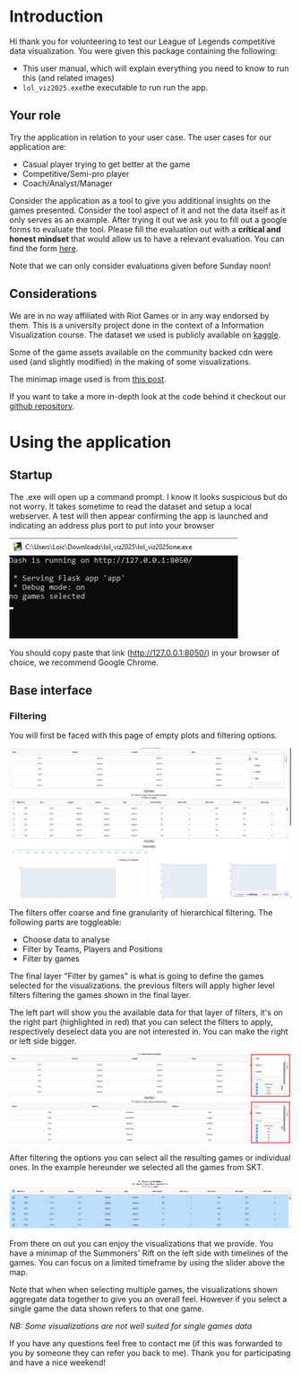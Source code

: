 # Introduction
Hi thank you for volunteering to test our League of Legends competitive data visualization.
You were given this package containing the following:
- This user manual, which will explain everything you need to know to run this (and related images)
- `lol_viz2025.exe`the executable to run run the app.

## Your role
Try the application in relation to your user case. The user cases for our application are:
- Casual player trying to get better at the game
- Competitive/Semi-pro player
- Coach/Analyst/Manager

Consider the application as a tool to give you additional insights on the games presented. Consider the tool aspect of it and not the data itself as it only serves as an example. After trying it out we ask you to fill out a google forms to evaluate the tool. Please fill the evaluation out with a **critical and honest mindset** that would allow us to have a relevant evaluation. You can find the form [here](https://docs.google.com/forms/d/e/1FAIpQLSfIrSlJi3F6rYJmHPT0nV5Pi0tKlDmRJdY3k1cLOK03QOkvpg/viewform?usp=header).

Note that we can only consider evaluations given before Sunday noon!
## Considerations
We are in no way affiliated with Riot Games or in any way endorsed by them. This is a university project done in the context of a Information Visualization course. The dataset we used is publicly available on [kaggle](https://www.kaggle.com/datasets/chuckephron/leagueoflegends/data).

Some of the game assets available on the community backed cdn were used (and slightly modified) in the making of some visualizations.

The minimap image used is from [this post](https://www.reddit.com/r/leagueoflegends/comments/pl92ho/vector_map_of_summoners_rift_wip/).

If you want to take a more in-depth look at the code behind it checkout our [github repository](https://github.com/lcordeir/info-viz-league).

# Using the application
## Startup
The .exe will open up a command prompt. I know it looks suspicious but do not worry. It takes sometime to read the dataset and setup a local webserver.
A test will then appear confirming the app is launched and indicating an address plus port to put into your browser

![alt text](./manual_images/image.png)

You should copy paste that link (http://127.0.0.1:8050/) in your browser of choice, we recommend Google Chrome.
## Base interface
### Filtering
You will first be faced with this page of empty plots and filtering options.

![alt text](./manual_images/image-1.png)

The filters offer coarse and fine granularity of hierarchical filtering. The following parts are toggleable:
- Choose data to analyse
- Filter by Teams, Players and Positions
- Filter by games

The final layer "Filter by games" is what is going to define the games selected for the visualizations. the previous filters will apply higher level filters filtering the games shown in the final layer.

The left part will show you the available data for that layer of filters, it's on the right part (highlighted in red) that you can select the filters to apply, respectively deselect data you are not interested in. You can make the right or left side bigger.

![alt text](./manual_images/filters.png)

After filtering the options you can select all the resulting games or individual ones. In the example hereunder we selected all the games from SKT.

![alt text](./manual_images/select.png)

From there on out you can enjoy the visualizations that we provide. You have a minimap of the Summoners' Rift on the left side with timelines of the games. You can focus on a limited timeframe by using the slider above the map.

Note that when when selecting multiple games, the visualizations shown aggregate data together to give you an overall feel. However if you select a single game the data shown refers to that one game.

*NB: Some visualizations are not well suited for single games data*

If you have any questions feel free to contact me (if this was forwarded to you by someone they can refer you back to me).
Thank you for participating and have a nice weekend!